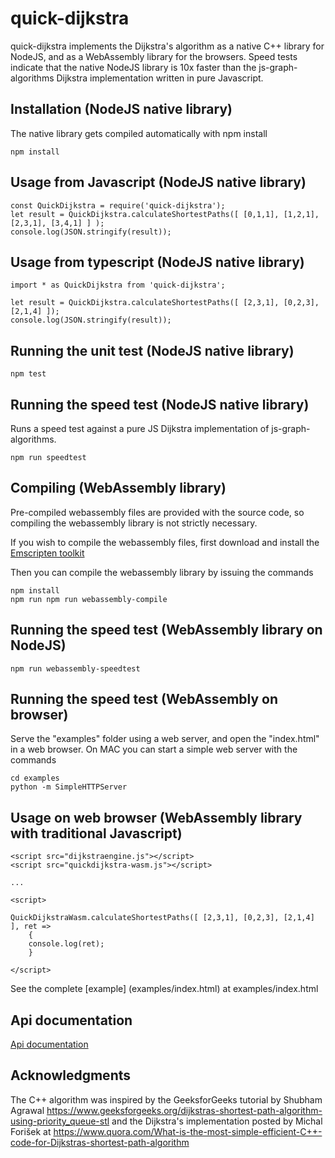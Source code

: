 # quick-dijkstra

quick-dijkstra implements the Dijkstra's algorithm as a native C++ library for NodeJS, and as a 
WebAssembly library for the browsers. Speed tests indicate that the native NodeJS library is 10x faster than the js-graph-algorithms Dijkstra implementation written in pure Javascript. 

## Installation (NodeJS native library)

The native library gets compiled automatically with npm install

```
npm install
```

## Usage from Javascript (NodeJS native library)

```
const QuickDijkstra = require('quick-dijkstra');
let result = QuickDijkstra.calculateShortestPaths([ [0,1,1], [1,2,1], [2,3,1], [3,4,1] ] );
console.log(JSON.stringify(result));
```

## Usage from typescript (NodeJS native library)

```
import * as QuickDijkstra from 'quick-dijkstra';

let result = QuickDijkstra.calculateShortestPaths([ [2,3,1], [0,2,3], [2,1,4] ]);
console.log(JSON.stringify(result));
```


## Running the unit test (NodeJS native library)

```
npm test
```

## Running the speed test (NodeJS native library)

Runs a speed test against a pure JS Dijkstra implementation of js-graph-algorithms.

```
npm run speedtest
```

## Compiling (WebAssembly library)

Pre-compiled webassembly files are provided with the source code, so compiling the webassembly library
is not strictly necessary.

If you wish to compile the webassembly files, first download and install the [Emscripten toolkit](https://emscripten.org/docs/getting_started/downloads.html)

Then you can compile the webassembly library by issuing the commands

```
npm install
npm run npm run webassembly-compile
```

## Running the speed test (WebAssembly library on NodeJS)

```
npm run webassembly-speedtest
```

## Running the speed test (WebAssembly on browser)

Serve the "examples" folder using a web server, and open the "index.html" in a web browser. 
On MAC you can start a simple web server with the commands

```
cd examples
python -m SimpleHTTPServer
```

## Usage on web browser (WebAssembly library with traditional Javascript)

```
<script src="dijkstraengine.js"></script>
<script src="quickdijkstra-wasm.js"></script>

...

<script>

QuickDijkstraWasm.calculateShortestPaths([ [2,3,1], [0,2,3], [2,1,4] ], ret => 
	{
	console.log(ret);
	}	

</script>

```

See the complete [example] (examples/index.html) at examples/index.html

## Api documentation

[Api documentation](doc/modules.md)

## Acknowledgments

The C++ algorithm was inspired by the GeeksforGeeks tutorial by Shubham Agrawal https://www.geeksforgeeks.org/dijkstras-shortest-path-algorithm-using-priority_queue-stl and the Dijkstra's implementation posted by Michal Forišek
at https://www.quora.com/What-is-the-most-simple-efficient-C++-code-for-Dijkstras-shortest-path-algorithm
